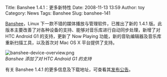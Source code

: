 Title: Banshee 1.4.1：更多新特性
Date: 2008-11-13 13:59
Author: toy
Category: News
Tags: Banshee
Slug: banshee-141

[Banshee](http://linuxtoy.org/archives/banshee.html)，Linux
下一款不错的媒体播放与管理软件，已推出了新的 1.4.1
版。此版本主要改善了对各种设备的支持、能够对音乐库进行自动同步处理，新增了对
HTC Android G1 的支持，更新了 Now Playing
功能，新的音轨编辑器及音乐库重新扫描工具，以及首次对 Mac OS X
平台提供了支持。

![banshee-device-overview.png](http://i.linuxtoy.org/images/2008/11/banshee-device-overview.png)  
*Banshee 添加了对 HTC Android G1 的支持*

有关 Banshee 1.4.1
的更多信息及下载地址，可查看其[发布公告](http://banshee-project.org/download/archives/1.4.1/)。

